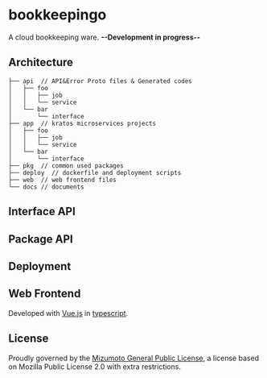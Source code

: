 # bookkeepingo

A cloud bookkeeping ware. **--Development in progress--**

## Architecture

```bullshit
├── api  // API&Error Proto files & Generated codes
│   ├── foo
│   │   ├── job
│   │   └── service
│   └── bar
│       └── interface
├── app  // kratos microservices projects
│   ├── foo
│   │   ├── job
│   │   └── service
│   └── bar
│       └── interface
├── pkg  // common used packages
├── deploy  // dockerfile and deployment scripts
├── web  // web frontend files
└── docs // documents
```

## Interface API

## Package API

## Deployment

## Web Frontend

Developed with [Vue.js](https://vuejs.org/) in [typescript](https://www.typescriptlang.org/).

## License

Proudly governed by the [Mizumoto General Public License](./Mizumoto%20General%20Public%20License%20v1.2.md), a license based on Mozilla Public License 2.0 with extra restrictions.
